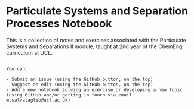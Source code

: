 # Particulate Systems and Separation Processes Notebook
 
This is a collection of notes and exercises associated with the Particulate Systems and Separations II module, taught at 2nd year of the ChemEng curriculum at UCL. 


```{admonition} Contribute to evolve these notes!. 

You can: 

- Submit an issue (using the GitHub button, on the top)
- Suggest an edit (using the GitHub button, on the top)
- Add a new notebook solving an exercise or developing a new topic (using GitHub and/or getting in touch via email m.salvalaglio@ucl.ac.uk)

```
